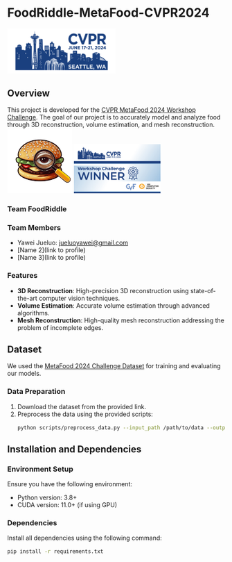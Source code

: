 # FoodRiddle-MetaFood-CVPR2024
<img src="images/cvpr_logo.jpg" alt="CVPR Logo" width="250"/>

## Overview
This project is developed for the [CVPR MetaFood 2024 Workshop Challenge](https://sites.google.com/view/cvpr-metafood-2024/challenge).
The goal of our project is to accurately model and analyze food through 3D reconstruction, volume estimation, and mesh reconstruction.
<img src="images/team_logo.jpg" alt="Team Logo" width="150"/> <img src="images/CVPR_winner_TwitterX.jpg" alt="Workshop Logo" width="200"/>

### Team FoodRiddle

### Team Members

- Yawei Jueluo: jueluoyawei@gmail.com
- [Name 2](link to profile)
- [Name 3](link to profile)

### Features
- **3D Reconstruction**: High-precision 3D reconstruction using state-of-the-art computer vision techniques.
- **Volume Estimation**: Accurate volume estimation through advanced algorithms.
- **Mesh Reconstruction**: High-quality mesh reconstruction addressing the problem of incomplete edges.

## Dataset

We used the [MetaFood 2024 Challenge Dataset](https://sites.google.com/view/cvpr-metafood-2024/challenge) for training and evaluating our models.


### Data Preparation
1. Download the dataset from the provided link.
2. Preprocess the data using the provided scripts:
    ```bash
    python scripts/preprocess_data.py --input_path /path/to/data --output_path /path/to/preprocessed_data
    ```

## Installation and Dependencies
### Environment Setup
Ensure you have the following environment:
- Python version: 3.8+
- CUDA version: 11.0+ (if using GPU)

### Dependencies
Install all dependencies using the following command:
```bash
pip install -r requirements.txt